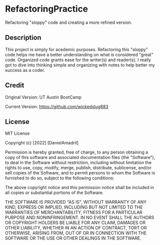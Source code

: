 # RefactoringPractice
 Refactoring "sloppy" code and creating a more refined version.

## Description

This project is simply for acedemic purposes.
Refactoring this "sloppy" code helps me have a better understanding on what is considered "great" code.
Organized code grants ease for the writer(s) and reader(s).
I really got to dive into thinking simple and organizing with notes to help better my success as a coder.

## Credit
 
 Original Version: UT Austin BootCamp

 Current Version: https://github.com/wickedslug883

 ## License

 MIT License

Copyright (c) [2022] [DanielAmadril]

Permission is hereby granted, free of charge, to any person obtaining a copy
of this software and associated documentation files (the "Software"), to deal
in the Software without restriction, including without limitation the rights
to use, copy, modify, merge, publish, distribute, sublicense, and/or sell
copies of the Software, and to permit persons to whom the Software is
furnished to do so, subject to the following conditions:

The above copyright notice and this permission notice shall be included in all
copies or substantial portions of the Software.

THE SOFTWARE IS PROVIDED "AS IS", WITHOUT WARRANTY OF ANY KIND, EXPRESS OR
IMPLIED, INCLUDING BUT NOT LIMITED TO THE WARRANTIES OF MERCHANTABILITY,
FITNESS FOR A PARTICULAR PURPOSE AND NONINFRINGEMENT. IN NO EVENT SHALL THE
AUTHORS OR COPYRIGHT HOLDERS BE LIABLE FOR ANY CLAIM, DAMAGES OR OTHER
LIABILITY, WHETHER IN AN ACTION OF CONTRACT, TORT OR OTHERWISE, ARISING FROM,
OUT OF OR IN CONNECTION WITH THE SOFTWARE OR THE USE OR OTHER DEALINGS IN THE
SOFTWARE.